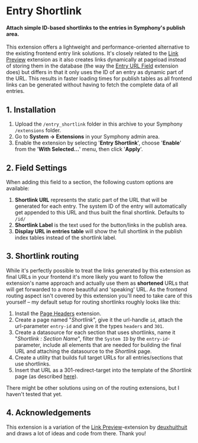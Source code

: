 # Entry Shortlink

#### Attach simple ID-based shortlinks to the entries in Symphony's publish area.

This extension offers a lightweight and performance-oriented alternative to the existing frontend entry link solutions. It's closely related to the [Link Preview](1) extension as it also creates links dynamically at pageload instead of storing them in the database (the way the [Entry URL Field](2) extension does) but differs in that it only uses the ID of an entry as dynamic part of the URL. This results in faster loading times for publish tables as all frontend links can be generated without having to fetch the complete data of all entries.


## 1. Installation

1. Upload the `/entry_shortlink` folder in this archive to your Symphony `/extensions` folder.
2. Go to **System → Extensions** in your Symphony admin area.
3. Enable the extension by selecting '**Entry Shortlink**', choose '**Enable**' from the '**With Selected…**' menu, then click '**Apply**'.


## 2. Field Settings

When adding this field to a section, the following custom options are available:

1. **Shortlink URL** represents the static part of the URL that will be generated for each entry. The system ID of the entry will automatically get appended to this URL and thus built the final shortlink. Defaults to `/id/`
2. **Shortlink Label** is the text used for the button/links in the publish area.
3. **Display URL in entries table** will show the full shortlink in the publish index tables instead of the shortlink label.


## 3. Shortlink routing

While it's perfectly possible to treat the links generated by this extension as final URLs in your frontend it's more likely you want to follow the extension's name approach and actually use them as **shortened** URLs that will get forwarded to a more beautiful and 'speaking' URL. As the frontend routing aspect isn't covered by this extension you'll need to take care of this yourself – my default setup for routing shortlinks roughly looks like this:

1. Install the [Page Headers](3) extension.
2. Create a page named "_Shortlink_", give it the url-handle `id`, attach the url-parameter `entry-id` and give it the types `headers` and `301`.
3. Create a datasource for each section that uses shortlinks, name it "_Shortlink : Section Name_", filter the `System ID` by the `entry-id`-parameter, include all elements that are needed for building the final URL and attaching the datasource to the _Shortlink_ page.
4. Create a utility that builds full target URLs for all entries/sections that use shortlinks.
5. Insert that URL as a 301-redirect-target into the template of the _Shortlink_ page (as described [here](3)).

There might be other solutions using on of the routing extensions, but I haven't tested that yet.


## 4. Acknowledgements

This extension is a variation of the [Link Preview](1)-extension by [deuxhuithuit](4) and draws a lot of ideas and code from there. Thank you!


[1]: http://symphonyextensions.com/extensions/link_preview/
[2]: http://symphonyextensions.com/extensions/entry_url_field/
[3]: http://symphonyextensions.com/extensions/page_headers/
[4]: https://deuxhuithuit.com/
